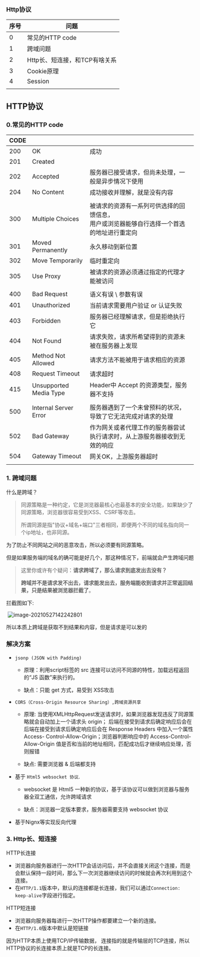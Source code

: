 ### Http协议
| 序号 | 问题                          |
| ---- | ----------------------------- |
| 0    | 常见的HTTP code               |
| 1    | 跨域问题                      |
| 2    | Http长、短连接，和TCP有啥关系 |
| 3    | Cookie原理                    |
| 4    | Session                       |
|      |                               |

## HTTP协议 

### 0.常见的HTTP code

| CODE |                        |                                                              |
| ---- | ---------------------- | ------------------------------------------------------------ |
| 200  | OK                     | 成功                                                         |
| 201  | Created                |                                                              |
| 202  | Accepted               | 服务器已接受请求，但尚未处理，一般是异步情况下使用           |
| 204  | No Content             | 成功接收并理解，就是没有内容                                 |
|      |                        |                                                              |
| 300  | Multiple Choices       | 被请求的资源有一系列可供选择的回馈信息，<br>用户或浏览器能够自行选择一个首选的地址进行重定向 |
| 301  | Moved Permanently      | 永久移动到新位置                                             |
| 302  | Move Temporarily       | 临时重定向                                                   |
| 305  | Use Proxy              | 被请求的资源必须通过指定的代理才能被访问                     |
|      |                        |                                                              |
| 400  | Bad Request            | 语义有误 \  参数有误                                         |
| 401  | Unauthorized           | 当前请求需要用户验证 or 认证失败                             |
| 403  | Forbidden              | 服务器已经理解请求，但是拒绝执行它                           |
| 404  | Not Found              | 请求失败，请求所希望得到的资源未被在服务器上发现             |
| 405  | Method Not Allowed     | 请求方法不能被用于请求相应的资源                             |
| 408  | Request Timeout        | 请求超时                                                     |
| 415  | Unsupported Media Type | Header中 Accept 的资源类型，服务器不支持                     |
|      |                        |                                                              |
| 500  | Internal Server Error  | 服务器遇到了一个未曾预料的状况，导致了它无法完成对请求的处理 |
| 502  | Bad Gateway            | 作为网关或者代理工作的服务器尝试执行请求时，从上游服务器接收到无效的响应 |
| 504  | Gateway Timeout        | 网关OK，上游服务器超时                                       |
|      |                        |                                                              |

### 1. 跨域问题

什么是跨域？

> 同源策略是一种约定，它是浏览器最核心也最基本的安全功能，如果缺少了同源策略，浏览器很容易受到XSS、CSRF等攻击。
>
> 所谓同源是指"协议+域名+端口"三者相同，即便两个不同的域名指向同一个ip地址，也非同源。

为了防止不同网站之间的恶意攻击，所以必须要有同源策略。

但是如果服务端的域名的确可能是好几个，那这种情况下，前端就会产生跨域问题



> 这里你或许有个疑问：**请求跨域了，那么请求到底发出去没有？**
>
> **跨域并不是请求发不出去，请求能发出去，服务端能收到请求并正常返回结果，只是结果被浏览器拦截了**。

拦截图如下:

​	![image-20210527142242801](D:\Users\80233448\AppData\Roaming\Typora\typora-user-images\image-20210527142242801.png)

所以本质上跨域是获取不到结果和内容，但是请求是可以发的



### 解决方案

- `jsonp (JSON with Padding)`

  - 原理：利用script标签的 src 连接可以访问不同源的特性，加载远程返回的“JS 函数”来执行的。

  - 缺点：只能 get 方式，易受到 XSS攻击

- `CORS（Cross-Origin Resource Sharing）,跨域资源共享`

  - 原理: 当使用XMLHttpRequest发送请求时，如果浏览器发现违反了同源策略就会自动加上一个请求头 origin；
    后端在接受到请求后确定响应后会在后端在接受到请求后确定响应后会在 Response Headers 中加入一个属性 Access-				Control-Allow-Origin；浏览器判断响应中的 Access-Control-Allow-Origin 值是否和当前的地址相同，匹配成功后才继续响应处理，否则报错

  - 缺点: 需要浏览器 & 后端都支持

- 基于 `Html5 websocket 协议`.

  - websocket 是 Html5 一种新的协议，基于该协议可以做到浏览器与服务器全双工通信，允许跨域请求

  - 缺点：浏览器一定版本要求，服务器需要支持 websocket 协议  

- 基于Nignx等实现反向代理

  



### 3. Http长、短连接

HTTP长连接

- 浏览器向服务器进行一次HTTP会话访问后，并不会直接关闭这个连接，而是会默认保持一段时间，那么下一次浏览器继续访问的时候就会再次利用到这个连接。
- 在`HTTP/1.1`版本中，默认的连接都是长连接，我们可以通过`Connection: keep-alive`字段进行指定。

HTTP短连接

- 浏览器向服务器每进行一次HTTP操作都要建立一个新的连接。
- 在`HTTP/1.0`版本中默认是短链接



因为HTTP本质上使用TCP/IP传输数据， 连接指的就是传输层的TCP连接，所以HTTP协议的长连接本质上就是TCP的长连接。